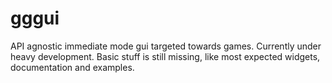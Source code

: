 # gggui
API agnostic immediate mode gui targeted towards games. Currently under heavy development. 
Basic stuff is still missing, like most expected widgets, documentation and examples.
